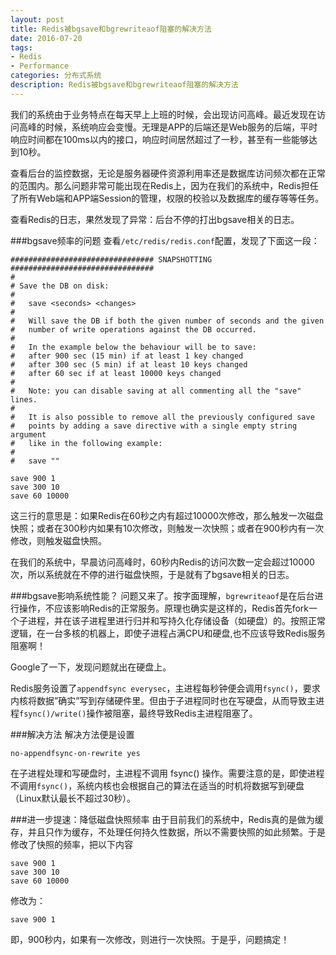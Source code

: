 ```yaml
---
layout: post
title: Redis被bgsave和bgrewriteaof阻塞的解决方法
date: 2016-07-20
tags:
- Redis
- Performance
categories: 分布式系统
description: Redis被bgsave和bgrewriteaof阻塞的解决方法
---
```

我们的系统由于业务特点在每天早上上班的时候，会出现访问高峰。最近发现在访问高峰的时候，系统响应会变慢。无理是APP的后端还是Web服务的后端，平时响应时间都在100ms以内的接口，响应时间居然超过了一秒，甚至有一些能够达到10秒。

查看后台的监控数据，无论是服务器硬件资源利用率还是数据库访问频次都在正常的范围内。那么问题非常可能出现在Redis上，因为在我们的系统中，Redis担任了所有Web端和APP端Session的管理，权限的校验以及数据库的缓存等等任务。

查看Redis的日志，果然发现了异常：后台不停的打出bgsave相关的日志。

###bgsave频率的问题
查看`/etc/redis/redis.conf`配置，发现了下面这一段：
```
################################ SNAPSHOTTING  ################################
#
# Save the DB on disk:
#
#   save <seconds> <changes>
#
#   Will save the DB if both the given number of seconds and the given
#   number of write operations against the DB occurred.
#
#   In the example below the behaviour will be to save:
#   after 900 sec (15 min) if at least 1 key changed
#   after 300 sec (5 min) if at least 10 keys changed
#   after 60 sec if at least 10000 keys changed
#
#   Note: you can disable saving at all commenting all the "save" lines.
#
#   It is also possible to remove all the previously configured save
#   points by adding a save directive with a single empty string argument
#   like in the following example:
#
#   save ""

save 900 1
save 300 10
save 60 10000
```
这三行的意思是：如果Redis在60秒之内有超过10000次修改，那么触发一次磁盘快照；或者在300秒内如果有10次修改，则触发一次快照；或者在900秒内有一次修改，则触发磁盘快照。

在我们的系统中，早晨访问高峰时，60秒内Redis的访问次数一定会超过10000次，所以系统就在不停的进行磁盘快照，于是就有了bgsave相关的日志。

###bgsave影响系统性能？
问题又来了。按字面理解，`bgrewriteaof`是在后台进行操作，不应该影响Redis的正常服务。原理也确实是这样的，Redis首先fork一个子进程，并在该子进程里进行归并和写持久化存储设备（如硬盘）的。按照正常逻辑，在一台多核的机器上，即使子进程占满CPU和硬盘,也不应该导致Redis服务阻塞啊！

Google了一下，发现问题就出在硬盘上。

Redis服务设置了`appendfsync everysec`，主进程每秒钟便会调用`fsync()`，要求内核将数据”确实”写到存储硬件里。但由于子进程同时也在写硬盘，从而导致主进程`fsync()/write()`操作被阻塞，最终导致Redis主进程阻塞了。

###解决方法
解决方法便是设置
```
no-appendfsync-on-rewrite yes
```
在子进程处理和写硬盘时，主进程不调用 fsync() 操作。需要注意的是，即使进程不调用`fsync()`，系统内核也会根据自己的算法在适当的时机将数据写到硬盘（Linux默认最长不超过30秒）。

###进一步提速：降低磁盘快照频率
由于目前我们的系统中，Redis真的是做为缓存，并且只作为缓存，不处理任何持久性数据，所以不需要快照的如此频繁。于是修改了快照的频率，把以下内容
```
save 900 1
save 300 10
save 60 10000
```
修改为：
```
save 900 1
```
即，900秒内，如果有一次修改，则进行一次快照。于是乎，问题搞定！


